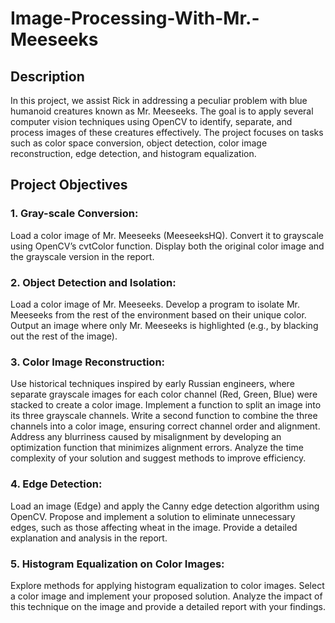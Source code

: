 # Image-Processing-With-Mr.-Meeseeks
## Description
In this project, we assist Rick in addressing a peculiar problem with blue humanoid creatures known as Mr. Meeseeks. The goal is to apply several computer vision techniques using OpenCV to identify, separate, and process images of these creatures effectively. The project focuses on tasks such as color space conversion, object detection, color image reconstruction, edge detection, and histogram equalization.

## Project Objectives
### 1. Gray-scale Conversion:

Load a color image of Mr. Meeseeks (MeeseeksHQ).
Convert it to grayscale using OpenCV’s cvtColor function.
Display both the original color image and the grayscale version in the report.

### 2. Object Detection and Isolation:

Load a color image of Mr. Meeseeks.
Develop a program to isolate Mr. Meeseeks from the rest of the environment based on their unique color.
Output an image where only Mr. Meeseeks is highlighted (e.g., by blacking out the rest of the image).

### 3. Color Image Reconstruction:

Use historical techniques inspired by early Russian engineers, where separate grayscale images for each color channel (Red, Green, Blue) were stacked to create a color image.
Implement a function to split an image into its three grayscale channels.
Write a second function to combine the three channels into a color image, ensuring correct channel order and alignment.
Address any blurriness caused by misalignment by developing an optimization function that minimizes alignment errors. Analyze the time complexity of your solution and suggest methods to improve efficiency.

### 4. Edge Detection:

Load an image (Edge) and apply the Canny edge detection algorithm using OpenCV.
Propose and implement a solution to eliminate unnecessary edges, such as those affecting wheat in the image. Provide a detailed explanation and analysis in the report.

### 5. Histogram Equalization on Color Images:

Explore methods for applying histogram equalization to color images.
Select a color image and implement your proposed solution.
Analyze the impact of this technique on the image and provide a detailed report with your findings.
